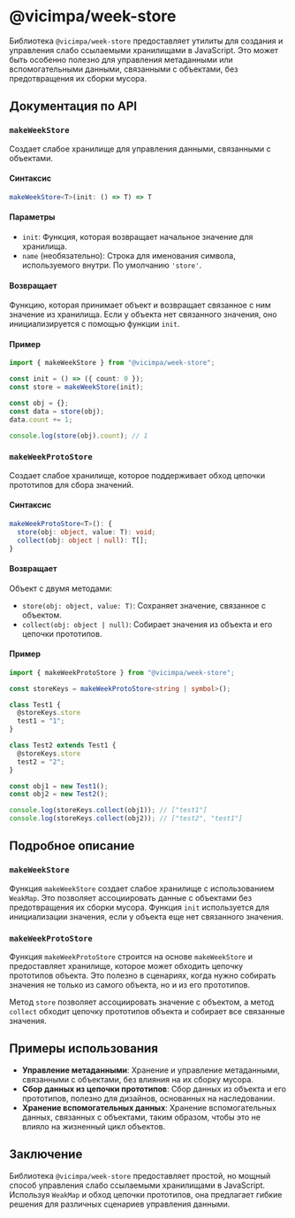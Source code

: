 # @vicimpa/week-store

Библиотека `@vicimpa/week-store` предоставляет утилиты для создания и управления
слабо ссылаемыми хранилищами в JavaScript. Это может быть особенно полезно для
управления метаданными или вспомогательными данными, связанными с объектами, без
предотвращения их сборки мусора.

## Документация по API

### `makeWeekStore`

Создает слабое хранилище для управления данными, связанными с объектами.

#### Синтаксис

```ts
makeWeekStore<T>(init: () => T) => T
```

#### Параметры

- `init`: Функция, которая возвращает начальное значение для хранилища.
- `name` (необязательно): Строка для именования символа, используемого внутри.
  По умолчанию `'store'`.

#### Возвращает

Функцию, которая принимает объект и возвращает связанное с ним значение из
хранилища. Если у объекта нет связанного значения, оно инициализируется с
помощью функции `init`.

#### Пример

```ts
import { makeWeekStore } from "@vicimpa/week-store";

const init = () => ({ count: 0 });
const store = makeWeekStore(init);

const obj = {};
const data = store(obj);
data.count += 1;

console.log(store(obj).count); // 1
```

### `makeWeekProtoStore`

Создает слабое хранилище, которое поддерживает обход цепочки прототипов для
сбора значений.

#### Синтаксис

```ts
makeWeekProtoStore<T>(): {
  store(obj: object, value: T): void;
  collect(obj: object | null): T[];
}
```

#### Возвращает

Объект с двумя методами:

- `store(obj: object, value: T)`: Сохраняет значение, связанное с объектом.
- `collect(obj: object | null)`: Собирает значения из объекта и его цепочки
  прототипов.

#### Пример

```ts
import { makeWeekProtoStore } from "@vicimpa/week-store";

const storeKeys = makeWeekProtoStore<string | symbol>();

class Test1 {
  @storeKeys.store
  test1 = "1";
}

class Test2 extends Test1 {
  @storeKeys.store
  test2 = "2";
}

const obj1 = new Test1();
const obj2 = new Test2();

console.log(storeKeys.collect(obj1)); // ["test1"]
console.log(storeKeys.collect(obj2)); // ["test2", "test1"]
```

## Подробное описание

### `makeWeekStore`

Функция `makeWeekStore` создает слабое хранилище с использованием `WeakMap`. Это
позволяет ассоциировать данные с объектами без предотвращения их сборки мусора.
Функция `init` используется для инициализации значения, если у объекта еще нет
связанного значения.

### `makeWeekProtoStore`

Функция `makeWeekProtoStore` строится на основе `makeWeekStore` и предоставляет
хранилище, которое может обходить цепочку прототипов объекта. Это полезно в
сценариях, когда нужно собирать значения не только из самого объекта, но и из
его прототипов.

Метод `store` позволяет ассоциировать значение с объектом, а метод `collect`
обходит цепочку прототипов объекта и собирает все связанные значения.

## Примеры использования

- **Управление метаданными**: Хранение и управление метаданными, связанными с
  объектами, без влияния на их сборку мусора.
- **Сбор данных из цепочки прототипов**: Сбор данных из объекта и его
  прототипов, полезно для дизайнов, основанных на наследовании.
- **Хранение вспомогательных данных**: Хранение вспомогательных данных,
  связанных с объектами, таким образом, чтобы это не влияло на жизненный цикл
  объектов.

## Заключение

Библиотека `@vicimpa/week-store` предоставляет простой, но мощный способ
управления слабо ссылаемыми хранилищами в JavaScript. Используя `WeakMap` и
обход цепочки прототипов, она предлагает гибкие решения для различных сценариев
управления данными.
